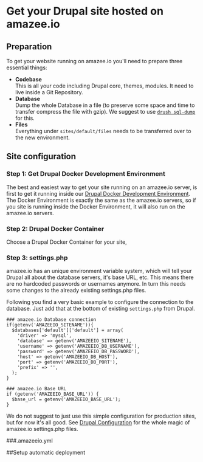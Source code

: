 # Get your Drupal site hosted on amazee.io

## Preparation

To get your website running on amazee.io you'll need to prepare three essential things:
- **Codebase**  
This is all your code including Drupal core, themes, modules. It need to live inside a Git Repository.
- **Database**  
Dump the whole Database in a file (to preserve some space and time to transfer compress the file with gzip). We suggest to use [`drush sql-dump`](http://drushcommands.com/drush-8x/sql/sql-dump/) for this.
- **Files**  
Everything under `sites/default/files` needs to be transferred over to the new environment.


## Site configuration

### Step 1: Get Drupal Docker Development Environment

The best and easiest way to get your site running on an amazee.io server, is first to get it running inside our [Drupal Docker Development Environment](local_docker_development/local_docker_development.md). The Docker Environment is exactly the same as the amazee.io servers, so if you site is running inside the Docker Environment, it will also run on the amazee.io servers.

 ### Step 2: Drupal Docker Container
 
 Choose a Drupal Docker Container for your site, 

 ### Step 3: settings.php

amazee.io has an unique environment variable system, which will tell your Drupal all about the database servers, it's base URL, etc. 
This means there are no hardcoded passwords or usernames anymore. In turn this needs some changes to the already existing settings.php files.

Following you find a very basic example to configure the connection to the database. Just add that at the bottom of existing `settings.php` from Drupal.

```
### amazee.io Database connection
if(getenv('AMAZEEIO_SITENAME')){
  $databases['default']['default'] = array(
    'driver' => 'mysql',
    'database' => getenv('AMAZEEIO_SITENAME'),
    'username' => getenv('AMAZEEIO_DB_USERNAME'),
    'password' => getenv('AMAZEEIO_DB_PASSWORD'),
    'host' => getenv('AMAZEEIO_DB_HOST'),
    'port' => getenv('AMAZEEIO_DB_PORT'),
    'prefix' => '',
  );
}

### amazee.io Base URL
if (getenv('AMAZEEIO_BASE_URL')) {
  $base_url = getenv('AMAZEEIO_BASE_URL');
}
```

We do not suggest to just use this simple configuration for production sites, but for now it's all good. See [Drupal Configuration](drupal/settingsphpfiles.md) for the whole magic of amazee.io settings.php files.



###.amazeeio.yml


##Setup automatic deployment
